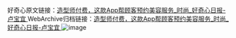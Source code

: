好奇心原文链接：[造型师付费，这款App帮顾客预约美容服务_时尚_好奇心日报-卢宝宜 ](https://www.qdaily.com/articles/12223.html)
WebArchive归档链接：[造型师付费，这款App帮顾客预约美容服务_时尚_好奇心日报-卢宝宜 ](http://web.archive.org/web/20190623172132/https://www.qdaily.com/articles/12223.html)
![image](http://ww3.sinaimg.cn/large/007d5XDply1g3x0hplrymj30u03fs7wh)